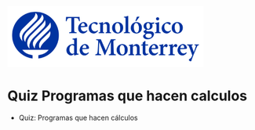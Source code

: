 ![Tec de Monterrey](images/logotecmty.png)
# Quiz Programas que hacen calculos

- Quiz: Programas que hacen cálculos